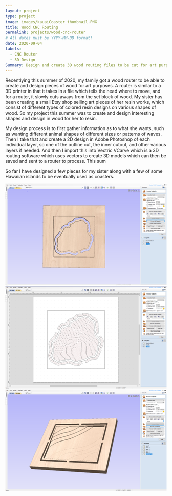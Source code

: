 ```yaml
---
layout: project
type: project
image: images/kauaiCoaster_thumbnail.PNG
title: Wood CNC Routing
permalink: projects/wood-cnc-router
# All dates must be YYYY-MM-DD format!
date: 2020-09-04
labels:
  - CNC Router
  - 3D Design
Summary: Design and create 3D wood routing files to be cut for art purposes.
---
```


Recentlying this summer of 2020, my family got a wood router to be able to create and design pieces of wood for art purposes.  A router is similar to a 3D printer in that it takes in a file which tells the head where to move, and for a router, it slowly cuts aways from the set block of wood.  My sister has been creating a small Etsy shop selling art pieces of her resin works,  which consist of different types of colored resin designs on various shapes of wood. So my project this summer was to create and design interesting shapes and design in wood for her to resin.

My design process is to first gather information as to what she wants, such as wanting different animal shapes of different sizes or patterns of waves. Then I take that and create a 2D design in Adobe Photoshop of each individual layer, so one of the outline cut, the inner cutout, and other various layers if needed. And then I import this into Vectric VCarve which is a 3D routing software which uses vectors to create 3D models which can then be saved and sent to a router to process. This sum

So far I have designed a few pieces for my sister along with a few of some Hawaiian islands to be eventually used as coasters. 

<img class="ui center floated rounded image" src="../images/kauaiCoaster.PNG">
<img class="ui center floated rounded image" src="../images/kauaiCoaster_toolpaths.PNG">
<img class="ui center floated rounded image" src="../images/layeredWave.PNG">
